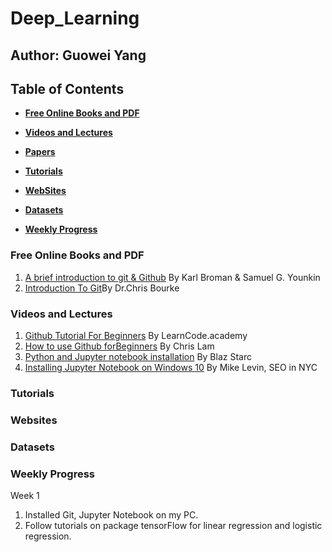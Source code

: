 # Deep_Learning 
## Author: Guowei Yang

## Table of Contents

* **[Free Online Books and PDF](#free-online-books-and-pdf)**  
  
* **[Videos and Lectures](#videos-and-lectures)**  

* **[Papers](#papers)**  

* **[Tutorials](#tutorials)**  

* **[WebSites](#websites)**  

* **[Datasets](#datasets)**  

* **[Weekly Progress](#weekly-progress)**



### Free Online Books and PDF

1. [A brief introduction to git & Github](https://www.biostat.wisc.edu/~kbroman/talks/GitPrimer.pdf) By Karl Broman & Samuel G. Younkin
2. [Introduction To Git](http://cse.unl.edu/~cbourke/gitTutorial.pdf)By Dr.Chris Bourke


### Videos and Lectures

1. [Github Tutorial For Beginners](https://www.youtube.com/watch?v=0fKg7e37bQE) By LearnCode.academy
2. [How to use Github forBeginners](https://www.youtube.com/watch?v=E8TXME3bzNs&t=995s) By Chris Lam
3. [Python and Jupyter notebook installation](https://www.youtube.com/watch?v=k_fJJ7Ak33c) By Blaz Starc
4. [Installing Jupyter Notebook on Windows 10](https://www.youtube.com/watch?v=qRixkfuYp88) By Mike Levin, SEO in NYC


### Tutorials



### Websites


### Datasets


### Weekly Progress

Week 1
1. Installed Git, Jupyter Notebook on my PC. 
2. Follow tutorials on package tensorFlow for linear regression and logistic regression. 